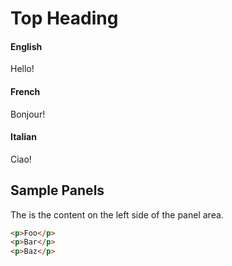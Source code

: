 # Top Heading

<!-- tabs:start -->

#### **English**

Hello!

#### **French**

Bonjour!

#### **Italian**

Ciao!

<!-- tabs:end -->

<!-- panels:start -->

<!-- div:title-panel -->
## Sample Panels

<!-- div:left-panel -->

The is the content on the left side of the panel area.

<!-- div:right-panel -->
```html
<p>Foo</p>
<p>Bar</p>
<p>Baz</p>
```

<!-- panels:end -->

